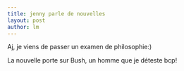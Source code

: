 ```yaml
---
title: jenny parle de nouvelles 
layout: post
author: lm
---
```

<p>Aj, je viens de passer un examen de philosophie:)</p>
<p>La nouvelle porte sur Bush, un homme que je déteste bcp! </p>
